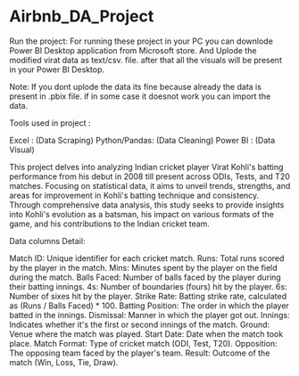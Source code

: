 # Airbnb_DA_Project

Run the project: For running these project in your PC you can downlode Power BI Desktop  application from Microsoft store. And Uplode the modified virat data as text/csv. file. after that all the visuals will be present in your Power BI Desktop.

Note: If you dont uplode the data its fine because already the data is present in .pbix file. if in some case it doesnot work you can import the data. 


Tools used in project : 

Excel	: (Data Scraping)
Python/Pandas:  (Data Cleaning)
Power BI : (Data Visual)


This project delves into analyzing Indian cricket player Virat Kohli's batting performance from his debut in 2008 till present across ODIs, Tests, and T20 matches. Focusing on statistical data, it aims to unveil trends, strengths, and areas for improvement in Kohli's batting technique and consistency. Through comprehensive data analysis, this study seeks to provide insights into Kohli's evolution as a batsman, his impact on various formats of the game, and his contributions to the Indian cricket team.


Data columns Detail:

Match ID: Unique identifier for each cricket match.
Runs: Total runs scored by the player in the match.
Mins: Minutes spent by the player on the field during the match.
Balls Faced: Number of balls faced by the player during their batting innings.
4s: Number of boundaries (fours) hit by the player.
6s: Number of sixes hit by the player.
Strike Rate: Batting strike rate, calculated as (Runs / Balls Faced) * 100.
Batting Position: The order in which the player batted in the innings.
Dismissal: Manner in which the player got out.
Innings: Indicates whether it's the first or second innings of the match.
Ground: Venue where the match was played.
Start Date: Date when the match took place.
Match Format: Type of cricket match (ODI, Test, T20).
Opposition: The opposing team faced by the player's team.
Result: Outcome of the match (Win, Loss, Tie, Draw).
